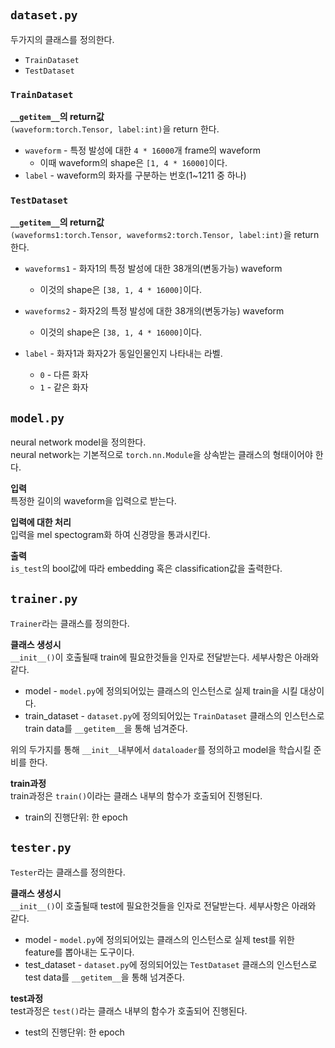 #


## `dataset.py`  
두가지의 클래스를 정의한다.  
- `TrainDataset`
- `TestDataset`
  
### `TrainDataset`  

__`__getitem__`의 return값__  
`(waveform:torch.Tensor, label:int)`을 return 한다.  
  
- `waveform` - 특정 발성에 대한 `4 * 16000`개 frame의 waveform
    - 이때 waveform의 shape은 `[1, 4 * 16000]`이다.  
- `label` - waveform의 화자를 구분하는 번호(1~1211 중 하나)  

### `TestDataset`  

__`__getitem__`의 return값__  
`(waveforms1:torch.Tensor, waveforms2:torch.Tensor, label:int)`을 return 한다.  
  
- `waveforms1` - 화자1의 특정 발성에 대한 38개의(변동가능) waveform
    - 이것의 shape은 `[38, 1, 4 * 16000]`이다.  

- `waveforms2` - 화자2의 특정 발성에 대한 38개의(변동가능) waveform
    - 이것의 shape은 `[38, 1, 4 * 16000]`이다.

- `label` - 화자1과 화자2가 동일인물인지 나타내는 라벨.
    - `0` - 다른 화자
    - `1` - 같은 화자

## `model.py`
neural network model을 정의한다.  
neural network는 기본적으로 `torch.nn.Module`을 상속받는 클래스의 형태이어야 한다.  
  
__입력__  
특정한 길이의 waveform을 입력으로 받는다.  
  
__입력에 대한 처리__  
입력을 mel spectogram화 하여 신경망을 통과시킨다. 

__출력__  
`is_test`의 bool값에 따라 embedding 혹은 classification값을 출력한다. 

## `trainer.py`
`Trainer`라는 클래스를 정의한다.

__클래스 생성시__  
`__init__()`이 호출될때 train에 필요한것들을 인자로 전달받는다. 세부사항은 아래와 같다.  

- model - `model.py`에 정의되어있는 클래스의 인스턴스로 실제 train을 시킬 대상이다.  
- train_dataset - `dataset.py`에 정의되어있는 `TrainDataset` 클래스의 인스턴스로 train data를 `__getitem__`을 통해 넘겨준다.

위의 두가지를 통해 `__init__`내부에서 `dataloader`를 정의하고 model을 학습시킬 준비를 한다.  
  
__train과정__  
train과정은 `train()`이라는 클래스 내부의 함수가 호출되어 진행된다.  
  
- train의 진행단위: 한 epoch  


## `tester.py`
`Tester`라는 클래스를 정의한다. 

__클래스 생성시__  
`__init__()`이 호출될때 test에 필요한것들을 인자로 전달받는다. 세부사항은 아래와 같다.  
  
- model - `model.py`에 정의되어있는 클래스의 인스턴스로 실제 test를 위한 feature를 뽑아내는 도구이다.  
- test_dataset - `dataset.py`에 정의되어있는 `TestDataset` 클래스의 인스턴스로 test data를 `__getitem__`을 통해 넘겨준다.  
  
__test과정__  
test과정은 `test()`라는 클래스 내부의 함수가 호출되어 진행된다.  
  
- test의 진행단위: 한 epoch